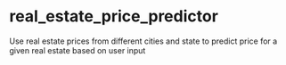 # real_estate_price_predictor
Use real estate prices from different cities and state to predict price for a given real estate based on user input
